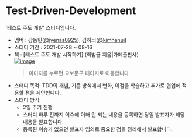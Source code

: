 # Test-Driven-Development 
'테스트 주도 개발' 스터디입니다.  
- 멤버 : 강동민([@iyenas0925](https://github.com/riyenas0925)), 김하늬([@kimhanui](https://github.com/kimhanui))
- 스터디 기간 : 2021-07-28 ~ 08-16
- 책 :  [테스트 주도 개발 시작하기] (최범균 지음|가메출판사)  
    [![image](http://image.kyobobook.co.kr/images/book/xlarge/052/x9788980783052.jpg)](https://www.kyobobook.co.kr/product/detailViewKor.laf?mallGb=KOR&ejkGb=KOR&barcode=9788980783052&orderClick=JAj#N)
    > 이미지를 누르면 교보문구 페이지로 이동합니다
- 스터디 목적: TDD의 개념, 기존 방식에서 변화, 이점을 학습하고 추가로 협업에 적용할 점을 제안합니다.
- 스터디 방식: 
    - 2일 주기 진행
    - 스터디 하루 전까지 이슈에 이해 안 되는 내용을 등록하면 당일 발표자가 해당 내용을 발표합니다.
    - 등록된 이슈가 없으면 발표자 임의로 중요한 점을 정리해서 발표합니다.
